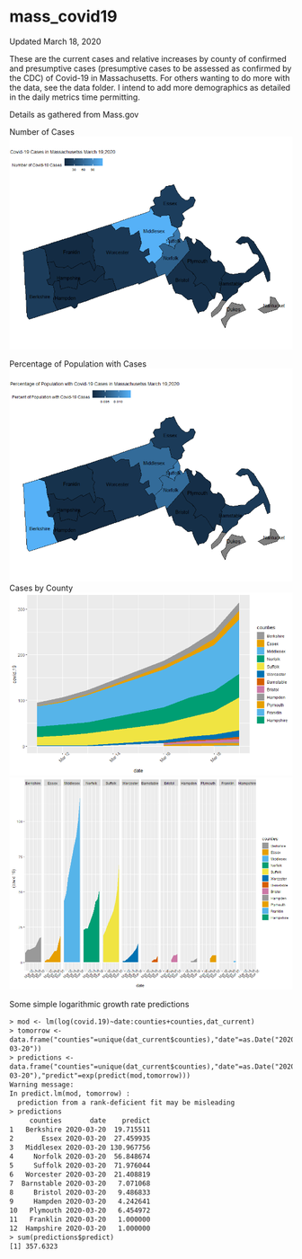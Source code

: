 # mass_covid19
Updated March 18, 2020

These are the current cases and relative increases by county of confirmed and presumptive cases (presumptive cases to be assessed as confirmed by the CDC) of Covid-19 in Massachusetts. For others wanting to do more with the data, see the data folder. I intend to add more demographics as detailed in the daily metrics time permitting. 

Details as gathered from Mass.gov

Number of Cases
![covid_current](https://github.com/jtclaypool/mass_covid19/blob/master/plots/maps/mass_covid19_19032020.png)

Percentage of Population with Cases
![covid_current](https://github.com/jtclaypool/mass_covid19/blob/master/plots/maps/mass_covid19_percent_19032020.png)
Cases by County
![covid_current](https://github.com/jtclaypool/mass_covid19/blob/master/plots/line/mass_covid19_all_19032020.png)
![covid_current](https://github.com/jtclaypool/mass_covid19/blob/master/plots/line/mass_covid19_19032020.png)

Some simple logarithmic growth rate predictions 
```
> mod <- lm(log(covid.19)~date:counties+counties,dat_current)
> tomorrow <- data.frame("counties"=unique(dat_current$counties),"date"=as.Date("2020-03-20"))
> predictions <- data.frame("counties"=unique(dat_current$counties),"date"=as.Date("2020-03-20"),"predict"=exp(predict(mod,tomorrow)))
Warning message:
In predict.lm(mod, tomorrow) :
  prediction from a rank-deficient fit may be misleading
> predictions
     counties       date    predict
1   Berkshire 2020-03-20  19.715511
2       Essex 2020-03-20  27.459935
3   Middlesex 2020-03-20 130.967756
4     Norfolk 2020-03-20  56.848674
5     Suffolk 2020-03-20  71.976044
6   Worcester 2020-03-20  21.408819
7  Barnstable 2020-03-20   7.071068
8     Bristol 2020-03-20   9.486833
9     Hampden 2020-03-20   4.242641
10   Plymouth 2020-03-20   6.454972
11   Franklin 2020-03-20   1.000000
12  Hampshire 2020-03-20   1.000000
> sum(predictions$predict)
[1] 357.6323

```
